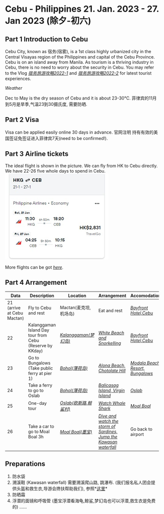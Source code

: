 # Cebu - Philippines 21. Jan. 2023 - 27. Jan 2023 (除夕-初六)
<!--### 亲自组织,亲自规划-->
## Part 1 Introduction to Cebu
Cebu City, known as 宿务(宿雾), is a 1st class highly urbanized city in the Central Visayas region of the Philippines and capital of the Cebu Province.
Cebu is on an island away from Manila. As tourism is a thriving industry in Cebu, there is no need to worry about the security in Cebu. 
You may refer to the Vlog *[宿务旅游攻略2022-1](https://youtu.be/qIB_sNAncQU)* and *[宿务旅游攻略2022-2](https://youtu.be/VCAyanD0o-I)* for latest tourist experiences. 

*Weather*

Dec to May is the dry season of Cebu and it is about 23-30℃.
菲律宾的11月到5月是旱季,气温23到30摄氏度, 需要防晒.

## Part 2 Visa
Visa can be applied easily online 30 days in advance.
官网注明 持有有效的美国签证免签证进入菲律宾7天(need to be confirmed!).

## Part 3 Airline tickets
The ideal flight is shown in the picture. We can fly from HK to Cebu directly. We have 22-26 five whole days to spend in Cebu.
![flight](airline.jpg)

More flights can be got *[here](https://www.cheapflights.com.hk/flight-search/HKG-CEB/2023-01-21/2023-01-27?sort=bestflight_a)*.

## Part 4 Arrangement

| Data | Description | Location| Arrangement|Accomodation|Food|
| --- | ----------- | ---------|----|--|--|
|21 (arrive at Cebu Mactan)| Fly to Cebu and rest| Mactan(麦克坦,机场岛)|Eat and rest|*[Bayfront Hotel,Cebu](https://www.agoda.com/zh-cn/bayfront-hotel-cebu/hotel/cebu-ph.html?finalPriceView=1&isShowMobileAppPrice=false&cid=1891438&numberOfBedrooms=&familyMode=false&adults=6&children=0&rooms=3&maxRooms=0&checkIn=2023-01-21&isCalendarCallout=false&childAges=&numberOfGuest=0&missingChildAges=false&travellerType=3&showReviewSubmissionEntry=false&currencyCode=HKD&isFreeOccSearch=false&tag=455d4eee-c674-43d2-98cc-40efbb4e8d16&isCityHaveAsq=false&los=3&searchrequestid=8f54fd73-b4c8-405c-8f06-9b3998f4ea71)*|.|
| 22 | Kalanggaman Island Day tour from Cebu (Reserve by KKday)|*[Kalanggaman(梦幻岛)](https://www.kkday.com/en/product/131154-kalanggaman-island-day-tour-from-cebu-philippines)*|*[White Beach and Snorkelling](https://www.youtube.com/watch?v=_UZbkBpryHs)*|*[Bayfront Hotel,Cebu](https://www.agoda.com/zh-cn/bayfront-hotel-cebu/hotel/cebu-ph.html?finalPriceView=1&isShowMobileAppPrice=false&cid=1891438&numberOfBedrooms=&familyMode=false&adults=6&children=0&rooms=3&maxRooms=0&checkIn=2023-01-21&isCalendarCallout=false&childAges=&numberOfGuest=0&missingChildAges=false&travellerType=3&showReviewSubmissionEntry=false&currencyCode=HKD&isFreeOccSearch=false&tag=455d4eee-c674-43d2-98cc-40efbb4e8d16&isCityHaveAsq=false&los=3&searchrequestid=8f54fd73-b4c8-405c-8f06-9b3998f4ea71)*|.|
| 23 | Go to Bungalows (Take public ferry at pier 1)|*[Bohol(薄荷岛)](https://www.kkday.com/en/product/134610)*|*[Alona Beach, Chotolate Hill](https://www.youtube.com/watch?v=qBrFjzZ9BuM)*|*[Modala Beach Resort, Bungalows](https://www.agoda.com/zh-cn/modala-beach-resort/hotel/bohol-ph.html?locale=zh-cn&ckuid=37c44e17-5bc3-4296-9af0-62af7faa3560&prid=0&currency=HKD&correlationId=feba7d94-9f75-436a-810a-2efcbf2e76df&pageTypeId=7&realLanguageId=8&languageId=8&origin=HK&cid=1891438&tag=b7abfb85-97a8-4c0a-9079-ea6f982ea0d6&userId=37c44e17-5bc3-4296-9af0-62af7faa3560&whitelabelid=1&loginLvl=0&storefrontId=3&currencyId=3&currencyCode=HKD&htmlLanguage=zh-cn&cultureInfoName=zh-cn&machineName=hk-pc-2g-acm-web-user-6d67b97db9-2jh9w&trafficGroupId=5&sessionId=1xdi005r4rpvvd0qktvybm0z&trafficSubGroupId=9&aid=82361&useFullPageLogin=true&cttp=4&isRealUser=true&mode=production&browserFamily=Chrome&checkIn=2023-01-23&checkOut=2023-01-24&rooms=3&adults=6&childs=0&priceCur=HKD&los=1&textToSearch=%E8%8E%AB%E8%BE%BE%E6%8B%89%E6%B5%B7%E6%BB%A9%E5%BA%A6%E5%81%87%E9%85%92%E5%BA%97&productType=-1&travellerType=3&familyMode=off)*|.|
| 24 | Take a ferry to go to Oslab |*[Bohol(薄荷岛)](https://www.kkday.com/zh-cn/product/9579)*|*[Balicasag Island, Virgin Island](https://www.youtube.com/watch?v=qBrFjzZ9BuM)*|*[Oslab](https://www.agoda.com/zh-cn/sunrise-grill-haus/hotel/oslob-ph.html?finalPriceView=1&isShowMobileAppPrice=false&cid=1891438&numberOfBedrooms=&familyMode=false&adults=6&children=0&rooms=3&maxRooms=0&checkIn=2023-01-24&isCalendarCallout=false&childAges=&numberOfGuest=0&missingChildAges=false&travellerType=3&showReviewSubmissionEntry=false&currencyCode=HKD&isFreeOccSearch=false&tag=9c504c06-0edc-488e-b6ab-faaac91c7567&isCityHaveAsq=false&tspTypes=-1&los=1&searchrequestid=b575ca00-17ce-413a-8073-0ae52587e497)*|.|
| 25 | One-day tour|*[Oslab(欧斯路,鲸鲨村)](https://www.kkday.com/en/product/134610)*|*[Watch Whale Shark](https://www.youtube.com/watch?v=-iaobHU9gCg)*|*[Moal Boal](https://zh.airbnb.com/rooms/47168296?adults=6&check_in=2023-01-24&check_out=2023-01-25&source_impression_id=p3_1670140589_5n0ao9vd%2BCf7kmhQ)*|.|
| 26 | Take a car to go to Moal Boal 3h|*[Moal Boal(墨宝)](https://www.kkday.com/en/product/34000)*|*[Dive and watch the storm of Sardines, Jump the Kawasan waterfall](https://www.youtube.com/watch?v=d8XPaP9ODYI)*|Go back to airport|.|




## Preparations
1. 防水袋
2. 溯溪鞋 (Kawasan waterfall) 需要溯溪爬山路, 跳瀑布. (我们报名私人团会提供头盔和救生衣,导游会搀扶帮助我们), 参照*[这里](https://www.youtube.com/watch?v=d8XPaP9ODYI)*
3. 防晒霜
4. 浮潜的面镜和呼吸管 (墨宝浮潜看海龟,鲸鲨,梦幻岛也可以浮潜,救生衣是免费的)
......

<!--
| Data | Description | Location| Arrangement|Accomodation|Food|
| --- | ----------- | ---------|----|--|--|
|22 and 23| *[Open Water Dive Trainning](https://divefunatics.com/product/open-water-diver-standard/)* |Mactan, Cebu |Learn and get OW certificate with which you can dive up to 18m.|300-400 HKD per night|.|
| 24 | Take a car to go to Moal Boal 3h|Moal Boal|*[Dive and watch the storm of Sardines](https://www.getyourguide.com/cebu-l615/cebu-deep-sea-diving-at-moalboal-and-pescador-island-t325533/)*|Rent a whole house with swimming pool? 980hkd|.|
| 24 | Take a *[boat](https://www.mafengwo.cn/gonglve/ziyouxing/332696.html)* to Dumaguate from Oslab(0.5h)|*[Dumaguate(杜马盖地)](https://www.mafengwo.cn/gonglve/ziyouxing/mdd_29500/)*|Visit the city and Siliman University|.|
| 25 | Take a car to go to Oslab 2.5h|Oslab|*[Jump the Kawasan waterfall and watch Whale Shark](https://www.getyourguide.com/cebu-city-l433/oslob-whale-shark-swimming-and-kawasan-falls-canyoneering-t218004/)*|Rent a whole house with swimming pool?1331hkd|.|
| 26 | Go back to Cebu and travel around |Cebu City|Cebu Taoist Temple/Temple of Leah/ Camotes Island etc.|Wait in the airport unitil 4 to go back to HK|.|
| 26 | Take a *[boat](https://www.mafengwo.cn/gonglve/ziyouxing/332696.html)* to Siquijor |*[Siquijor(锡基霍尔)](https://www.mafengwo.cn/gonglve/ziyouxing/31566.html)*|Cambugahay Falls and San Isidro Labrador Convent|Fly back to Mactan|.|
-->
